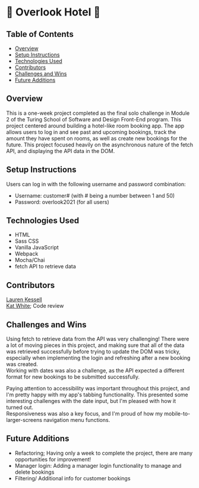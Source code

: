 # 🏨 Overlook Hotel 🏨

## Table of Contents
  - <a href="#overview">Overview</a>
  - <a href="#setup-instructions">Setup Instructions</a>
  - <a href="#technologies-used">Technologies Used</a>
  - <a href="#contributors">Contributors</a>
  - <a href="#challenges-and-wins">Challenges and Wins</a>
  - <a href="#future-additions">Future Additions</a>

## <a id="#overview">Overview</a>
This is a one-week project completed as the final solo challenge in Module 2 of the Turing School of Software and Design Front-End program. This project centered around building a hotel-like room booking app. The app allows users to log in and see past and upcoming bookings, track the amount they have spent on rooms, as well as create new bookings for the future. This project focused heavily on the asynchronous nature of the fetch API, and displaying the API data in the DOM. 

## <a id="#setup-instructions">Setup Instructions</a>
Users can log in with the following username and password combination:
- Username: customer# (with # being a number between 1 and 50)
- Password: overlook2021 (for all users)

## <a id="#technologies-used">Technologies Used</a>
- HTML
- Sass CSS
- Vanilla JavaScript
- Webpack
- Mocha/Chai
- fetch API to retrieve data

## <a id="#contributors">Contributors</a>
[Lauren Kessell](https://github.com/LKessell)  
[Kat White](https://github.com/k-atwhite); Code review

## <a id="#challenges-and-wins">Challenges and Wins</a>
Using fetch to retrieve data from the API was very challenging! There were a lot of moving pieces in this project, and making sure that all of the data was retrieved successfully before trying to update the DOM was tricky, especially when implementing the login and refreshing after a new booking was created.  
Working with dates was also a challenge, as the API expected a different format for new bookings to be submitted successfully.  

Paying attention to accessibility was important throughout this project, and I'm pretty happy with my app's tabbing functionality. This presented some interesting challenges with the date input, but I'm pleased with how it turned out.  
Responsiveness was also a key focus, and I'm proud of how my mobile-to-larger-screens navigation menu functions.

## <a id="#future-additions">Future Additions</a>
- Refactoring; Having only a week to complete the project, there are many opportunities for improvement!
- Manager login: Adding a manager login functionality to manage and delete bookings
- Filtering/ Additional info for customer bookings
